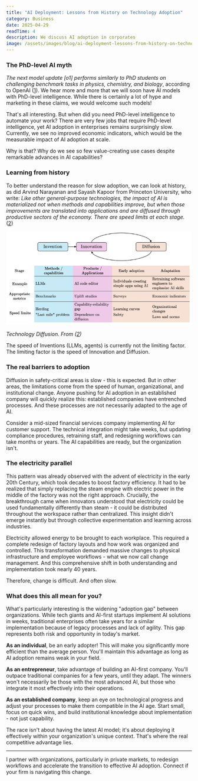 ```yaml
---
title: "AI Deployment: Lessons from History on Technology Adoption"
category: Business
date: 2025-04-29
readTime: 4
description: We discuss AI adoption in corporates
image: /assets/images/blog/ai-deployment-lessons-from-history-on-technology-adoption.jpg
---
```

### The PhD-level AI myth

*The next model update [o1] performs similarly to PhD students on challenging benchmark tasks in physics, chemistry, and biology*, according to OpenAI ([1]). We hear more and more that we will soon have AI models with PhD-level intelligence. While there is certainly a lot of hype and marketing in these claims, we would welcome such models!

That's all interesting. But when did you need PhD-level intelligence to automate your work? There are very few jobs that require PhD-level intelligence, yet AI adoption in enterprises remains surprisingly slow. Currently, we see no improved economic indicators, which would be the measurable impact of AI adoption at scale.

Why is that? Why do we see so few value-creating use cases despite remarkable advances in AI capabilities?

### Learning from history

To better understand the reason for slow adoption, we can look at history, as did Arvind Narayanan and Sayash Kapoor from Princeton University, who write: *Like other general-purpose technologies, the impact of AI is materialized not when methods and capabilities improve, but when those improvements are translated into applications and are diffused through productive sectors of the economy. There are speed limits at each stage.* ([2])

![Technology Diffusion](/assets/images/blog/technology-diffusion.png)

*Technology Diffusion. From ([2])*

The speed of Inventions (LLMs, agents) is currently not the limiting factor. The limiting factor is the speed of Innovation and Diffusion.

### The real barriers to adoption

Diffusion in safety-critical areas is slow - this is expected. But in other areas, the limitations come from the speed of human, organizational, and institutional change. Anyone pushing for AI adoption in an established company will quickly realize this: established companies have entrenched processes. And these processes are not necessarily adapted to the age of AI.

Consider a mid-sized financial services company implementing AI for customer support. The technical integration might take weeks, but updating compliance procedures, retraining staff, and redesigning workflows can take months or years. The AI capabilities are ready, but the organization isn't.

### The electricity parallel

This pattern was already observed with the advent of electricity in the early 20th Century, which took decades to boost factory efficiency. It had to be realized that simply replacing the steam engine with electric power in the middle of the factory was not the right approach. Crucially, the breakthrough came when innovators understood that electricity could be used fundamentally differently than steam - it could be distributed throughout the workspace rather than centralized. This insight didn't emerge instantly but through collective experimentation and learning across industries.

Electricity allowed energy to be brought to each workplace. This required a complete redesign of factory layouts and how work was organized and controlled. This transformation demanded massive changes to physical infrastructure and employee workflows - what we now call change management. And this comprehensive shift in both understanding and implementation took nearly 40 years.

Therefore, change is difficult. And often slow.

### What does this all mean for you?

What's particularly interesting is the widening "adoption gap" between organizations. While tech giants and AI-first startups implement AI solutions in weeks, traditional enterprises often take years for a similar implementation because of legacy processes and lack of agility. This gap represents both risk and opportunity in today's market.

**As an individual**, be an early adopter! This will make you significantly more efficient than the average person. You'll maintain this advantage as long as AI adoption remains weak in your field.

**As an entrepreneur**, take advantage of building an AI-first company. You'll outpace traditional companies for a few years, until they adapt. The winners won't necessarily be those with the most advanced AI, but those who integrate it most effectively into their operations.

**As an established company**, keep an eye on technological progress and adjust your processes to make them compatible in the AI age. Start small, focus on quick wins, and build institutional knowledge about implementation - not just capability.

The race isn't about having the latest AI model; it's about deploying it effectively within your organization's unique context. That's where the real competitive advantage lies.

[1]: https://openai.com/index/introducing-openai-o1-preview/

[2]: https://knightcolumbia.org/content/ai-as-normal-technology

---

I partner with organizations, particularly in private markets, to redesign workflows and accelerate the transition to effective AI adoption. Connect if your firm is navigating this change.